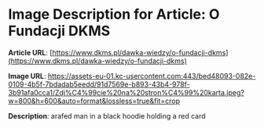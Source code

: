# Image Description for Article: O Fundacji DKMS
**Article URL**: [https://www.dkms.pl/dawka-wiedzy/o-fundacji-dkms](https://www.dkms.pl/dawka-wiedzy/o-fundacji-dkms)

**Image URL**: https://assets-eu-01.kc-usercontent.com:443/bed48093-082e-0109-4b5f-7bdadab5eedd/91d7569e-b893-43b4-978f-3b91afa0cca1/Zdj%C4%99cie%20na%20stron%C4%99%20karta.jpeg?w=800&h=600&auto=format&lossless=true&fit=crop

**Description**: arafed man in a black hoodie holding a red card

